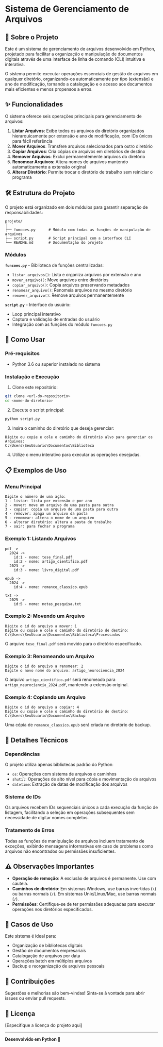 # Sistema de Gerenciamento de Arquivos

## 📖 Sobre o Projeto

Este é um sistema de gerenciamento de arquivos desenvolvido em Python, projetado para facilitar a organização e manipulação de documentos digitais através de uma interface de linha de comando (CLI) intuitiva e interativa.

O sistema permite executar operações essenciais de gestão de arquivos em qualquer diretório, organizando-os automaticamente por tipo (extensão) e ano de modificação, tornando a catalogação e o acesso aos documentos mais eficientes e menos propensos a erros.

## ✨ Funcionalidades

O sistema oferece seis operações principais para gerenciamento de arquivos:

1. **Listar Arquivos**: Exibe todos os arquivos do diretório organizados hierarquicamente por extensão e ano de modificação, com IDs únicos para fácil referência
2. **Mover Arquivos**: Transfere arquivos selecionados para outro diretório
3. **Copiar Arquivos**: Cria cópias de arquivos em diretórios de destino
4. **Remover Arquivos**: Exclui permanentemente arquivos do diretório
5. **Renomear Arquivos**: Altera nomes de arquivos mantendo automaticamente a extensão original
6. **Alterar Diretório**: Permite trocar o diretório de trabalho sem reiniciar o programa

## 🛠️ Estrutura do Projeto

O projeto está organizado em dois módulos para garantir separação de responsabilidades:

```
projeto/
│
├── funcoes.py      # Módulo com todas as funções de manipulação de arquivos
├── script.py       # Script principal com a interface CLI
└── README.md       # Documentação do projeto
```

### Módulos

**`funcoes.py`** - Biblioteca de funções centralizadas:
- `listar_arquivos()`: Lista e organiza arquivos por extensão e ano
- `mover_arquivo()`: Move arquivos entre diretórios
- `copiar_arquivo()`: Copia arquivos preservando metadados
- `renomear_arquivo()`: Renomeia arquivos no mesmo diretório
- `remover_arquivo()`: Remove arquivos permanentemente

**`script.py`** - Interface do usuário:
- Loop principal interativo
- Captura e validação de entradas do usuário
- Integração com as funções do módulo `funcoes.py`

## 🚀 Como Usar

### Pré-requisitos

- Python 3.6 ou superior instalado no sistema

### Instalação e Execução

1. Clone este repositório:
```bash
git clone <url-do-repositorio>
cd <nome-do-diretorio>
```

2. Execute o script principal:
```bash
python script.py
```

3. Insira o caminho do diretório que deseja gerenciar:
```
Digite ou copie e cole o caminho do diretório alvo para gerenciar os Arquivos: 
C:\Users\SeuUsuario\Documentos\Biblioteca
```

4. Utilize o menu interativo para executar as operações desejadas.

## 📋 Exemplos de Uso

### Menu Principal

```
Digite o número de uma ação:
1 - listar: lista por extensão e por ano
2 - mover: move um arquivo de uma pasta para outra
3 - copiar: copia um arquivo de uma pasta para outra
4 - remover: apaga um arquivo da pasta
5 - renomear: altera o nome de um arquivo
6 - alterar diretório: altera a pasta de trabalho
7 - sair: para fechar o programa
```

### Exemplo 1: Listando Arquivos

```
pdf ->
  2024 ->
    id:1 - nome: tese_final.pdf
    id:2 - nome: artigo_cientifico.pdf
  2023 ->
    id:3 - nome: livro_digital.pdf

epub ->
  2024 ->
    id:4 - nome: romance_classico.epub

txt ->
  2025 ->
    id:5 - nome: notas_pesquisa.txt
```

### Exemplo 2: Movendo um Arquivo

```
Digite o id do arquivo a mover: 1
Digite ou copie e cole o caminho do diretório de destino: 
C:\Users\SeuUsuario\Documentos\Biblioteca\Processados
```

O arquivo `tese_final.pdf` será movido para o diretório especificado.

### Exemplo 3: Renomeando um Arquivo

```
Digite o id do arquivo a renomear: 2
Digite o novo nome do arquivo: artigo_neurociencia_2024
```

O arquivo `artigo_cientifico.pdf` será renomeado para `artigo_neurociencia_2024.pdf`, mantendo a extensão original.

### Exemplo 4: Copiando um Arquivo

```
Digite o id do arquivo a copiar: 4
Digite ou copie e cole o caminho do diretório de destino: 
C:\Users\SeuUsuario\Documentos\Backup
```

Uma cópia de `romance_classico.epub` será criada no diretório de backup.

## 🔧 Detalhes Técnicos

### Dependências

O projeto utiliza apenas bibliotecas padrão do Python:
- `os`: Operações com sistema de arquivos e caminhos
- `shutil`: Operações de alto nível para cópia e movimentação de arquivos
- `datetime`: Extração de datas de modificação dos arquivos

### Sistema de IDs

Os arquivos recebem IDs sequenciais únicos a cada execução da função de listagem, facilitando a seleção em operações subsequentes sem necessidade de digitar nomes completos.

### Tratamento de Erros

Todas as funções de manipulação de arquivos incluem tratamento de exceções, exibindo mensagens informativas em caso de problemas como arquivos não encontrados ou permissões insuficientes.

## ⚠️ Observações Importantes

- **Operação de remoção**: A exclusão de arquivos é permanente. Use com cautela.
- **Caminhos de diretório**: Em sistemas Windows, use barras invertidas (`\`) ou barras normais (`/`). Em sistemas Unix/Linux/Mac, use barras normais (`/`).
- **Permissões**: Certifique-se de ter permissões adequadas para executar operações nos diretórios especificados.

## 📝 Casos de Uso

Este sistema é ideal para:
- Organização de bibliotecas digitais
- Gestão de documentos empresariais
- Catalogação de arquivos por data
- Operações batch em múltiplos arquivos
- Backup e reorganização de arquivos pessoais

## 🤝 Contribuições

Sugestões e melhorias são bem-vindas! Sinta-se à vontade para abrir issues ou enviar pull requests.

## 📄 Licença

[Especifique a licença do projeto aqui]

---

**Desenvolvido em Python 🐍**
